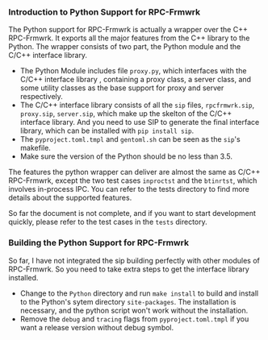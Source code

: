 ### Introduction to Python Support for RPC-Frmwrk
The Python support for RPC-Frmwrk is actually a wrapper over the C++ RPC-Frmwrk. It exports all the major features from the C++ library to the Python. The wrapper consists of two part, the Python module and the C/C++ interface library. 
  * The Python Module includes file `proxy.py`, which interfaces with the C/C++ interface library , containing a proxy class, a server class, and some utility classes as the base support for proxy and server respectively.
  * The C/C++ interface library consists of all the `sip` files, `rpcfrmwrk.sip`, `proxy.sip`, `server.sip`, which make up the skelton of the C/C++ interface library. And you need to use SIP to generate the final interface library, which can be installed with `pip install sip`. 
  * The `pyproject.toml.tmpl` and `gentoml.sh` can be seen as the `sip`'s makefile.
  * Make sure the version of the Python should be no less than 3.5.

The features the python wrapper can deliver are almost the same as C/C++ RPC-Frmwrk, except the two test cases `inproctst` and the `btinrtst`, which involves in-process IPC. You can refer to the tests directory to find more details about the supported features.

So far the document is not complete, and if you want to start development quickly, please refer to the test cases in the `tests` directory.

### Building the Python Support for RPC-Frmwrk
So far, I have not integrated the sip building perfectly with other modules of RPC-Frmwrk. So you need to take extra steps to get the interface library installed.
 * Change to the `Python` directory and run `make install` to build and install to the Python's sytem directory `site-packages`. The installation is necessary, and the python script won't work without the installation.
 * Remove the `debug` and `tracing` flags from `pyproject.toml.tmpl` if you want a release version without debug symbol.

